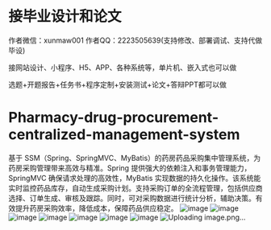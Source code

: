 # 接毕业设计和论文
作者微信：xunmaw001  作者QQ：2223505639(支持修改、部署调试、支持代做毕设)

接网站设计、小程序、H5、APP、各种系统等，单片机、嵌入式也可以做

选题+开题报告+任务书+程序定制+安装测试+论文+答辩PPT都可以做
# Pharmacy-drug-procurement-centralized-management-system
基于 SSM（Spring、SpringMVC、MyBatis）的药房药品采购集中管理系统，为药房采购管理带来高效与精准。Spring 提供强大的依赖注入和事务管理能力，SpringMVC 确保请求处理的高效性，MyBatis 实现数据的持久化操作。该系统能实时监控药品库存，自动生成采购计划。支持采购订单的全流程管理，包括供应商选择、订单生成、审核及跟踪。同时，可对采购数据进行统计分析，辅助决策。有效提升药房采购效率，降低成本，保障药品供应稳定。 
![image](https://github.com/user-attachments/assets/2d4f1757-00f4-42e1-b3c2-d76354e01a18)
![image](https://github.com/user-attachments/assets/f5533f68-fd3e-470c-8f45-9ecbda9bf53e)
![image](https://github.com/user-attachments/assets/67107529-d66b-47c2-8aa5-3a3c97068777)
![image](https://github.com/user-attachments/assets/6ab2a1be-303f-439e-bf37-fe6f64414e78)
![image](https://github.com/user-attachments/assets/4f4efacd-2ae3-475d-af1e-6871651bcabe)
![image](https://github.com/user-attachments/assets/4f9c9650-459f-485e-89b5-c20382119f57)
![image](https://github.com/user-attachments/assets/e09b5d90-ca18-4ae8-a5b3-4d8d3b030adf)
![Uploading image.png…]()
